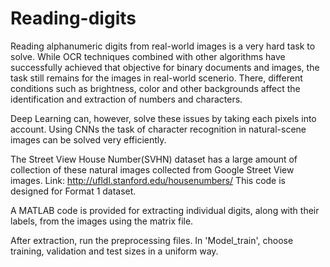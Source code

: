 # Reading-digits
Reading alphanumeric digits from real-world images is a very hard task to solve. While OCR techniques combined with other algorithms have successfully achieved that objective for binary documents and images, the task still remains for the images in real-world scenerio. There, different conditions such as brightness, color and other backgrounds affect the identification and extraction of numbers and characters.

Deep Learning can, however, solve these issues by taking each pixels into account. Using CNNs the task of character recognition in natural-scene images can be solved very efficiently.

The Street View House Number(SVHN) dataset has a large amount of collection of these natural images collected from Google Street View images.
Link: http://ufldl.stanford.edu/housenumbers/
This code is designed for Format 1 dataset.

A MATLAB code is provided for extracting individual digits, along with their labels, from the images using the matrix file.

After extraction, run the preprocessing files. In 'Model_train', choose training, validation and test sizes in a uniform way.

